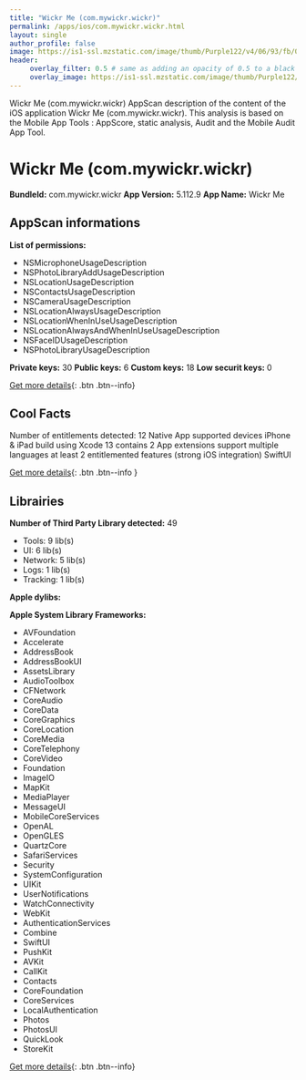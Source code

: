 ```yaml
---
title: "Wickr Me (com.mywickr.wickr)"
permalink: /apps/ios/com.mywickr.wickr.html
layout: single
author_profile: false
image: https://is1-ssl.mzstatic.com/image/thumb/Purple122/v4/06/93/fb/0693fba0-d0f9-afd6-d063-a4a95e73952e/AppIcon-0-1x_U007emarketing-0-6-0-0-85-220.png/512x512bb.jpg
header: 
     overlay_filter: 0.5 # same as adding an opacity of 0.5 to a black background
     overlay_image: https://is1-ssl.mzstatic.com/image/thumb/Purple122/v4/06/93/fb/0693fba0-d0f9-afd6-d063-a4a95e73952e/AppIcon-0-1x_U007emarketing-0-6-0-0-85-220.png/512x512bb.jpg
---
```

Wickr Me (com.mywickr.wickr) AppScan description of the content of the iOS application Wickr Me (com.mywickr.wickr). This analysis is based on the Mobile App Tools : AppScore, static analysis, Audit and the Mobile Audit App Tool.

# Wickr Me (com.mywickr.wickr)

**BundleId:** com.mywickr.wickr
**App Version:** 5.112.9
**App Name:** Wickr Me


## AppScan informations 

**List of permissions:** 
- NSMicrophoneUsageDescription
- NSPhotoLibraryAddUsageDescription
- NSLocationUsageDescription
- NSContactsUsageDescription
- NSCameraUsageDescription
- NSLocationAlwaysUsageDescription
- NSLocationWhenInUseUsageDescription
- NSLocationAlwaysAndWhenInUseUsageDescription
- NSFaceIDUsageDescription
- NSPhotoLibraryUsageDescription
  
  
**Private keys:** 30
**Public keys:** 6
**Custom keys:** 18
**Low securit keys:** 0
  
[Get more details](/pricing.html){: .btn .btn--info}

## Cool Facts

Number of entitlements detected: 12
Native App
supported devices iPhone & iPad
build using Xcode 13
contains 2 App extensions
support multiple languages
at least 2 entitlemented features (strong iOS integration)
SwiftUI
  
[Get more details](/pricing.html){: .btn .btn--info }

## Librairies 
**Number of Third Party Library detected:** 49
- Tools: 9 lib(s)
- UI: 6 lib(s)
- Network: 5 lib(s)
- Logs: 1 lib(s)
- Tracking: 1 lib(s)


**Apple dylibs:**


**Apple System Library Frameworks:**
- AVFoundation
- Accelerate
- AddressBook
- AddressBookUI
- AssetsLibrary
- AudioToolbox
- CFNetwork
- CoreAudio
- CoreData
- CoreGraphics
- CoreLocation
- CoreMedia
- CoreTelephony
- CoreVideo
- Foundation
- ImageIO
- MapKit
- MediaPlayer
- MessageUI
- MobileCoreServices
- OpenAL
- OpenGLES
- QuartzCore
- SafariServices
- Security
- SystemConfiguration
- UIKit
- UserNotifications
- WatchConnectivity
- WebKit
- AuthenticationServices
- Combine
- SwiftUI
- PushKit
- AVKit
- CallKit
- Contacts
- CoreFoundation
- CoreServices
- LocalAuthentication
- Photos
- PhotosUI
- QuickLook
- StoreKit


  
[Get more details](/pricing.html){: .btn .btn--info}

